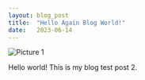 ```yaml
---
layout: blog_post
title:  "Hello Again Blog World!"
date:   2023-06-14
---
```


![Picture 1](holder.js/800x600?auto=yes)

Hello world! This is my blog test post 2.
